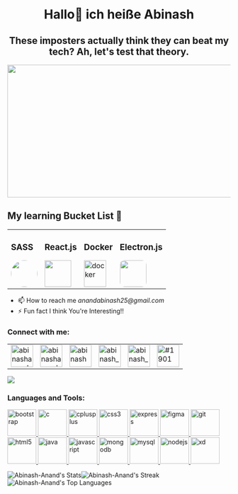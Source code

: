 <h1 align="center" >Hallo👋 ich heiße Abinash</h1>
<h2 align="center">These imposters actually think they can beat my tech? Ah, let's test that theory.</h2>
<img src = "https://media.tenor.com/UG1Zp_mridwAAAAC/killjoy-killjoy-valorant.gif" style="width:1000px; height:300px;" >
<span>
    <table>
  <tr>
    <h2> My learning Bucket List 🧺 </h2>
      <tr>
    <td><h3>SASS </h3><img src="https://www.freecodecamp.org/news/content/images/2022/04/sass-image.png" style="width:60px; height:60px; border-radius: 50%"  >   
</td>
    <td><h3>React.js </h3>  <img src="https://miro.medium.com/v2/resize:fit:1400/0*EitUXT-pqbaQSCTt.gif" style="width:60px; height:60px"></td>
  <td><h3>Docker</h3> <a
        href="https://docker.com" target="_blank" rel="noreferrer"> <img
            src="https://img.icons8.com/color/144/null/docker.png" alt="docker" width="50" height="60" /> </a></td>
            <td><h3>Electron.js</h3> <img src="https://betanews.com/wp-content/uploads/2018/05/electron.jpg" style="width:60px; height:60px; border-radius:10px"> </td>
  </tr>
  </tr>
    </table>
<ul >
<li>📫 How to reach me <em>anandabinash25@gmail.com </em></li>
<li>⚡ Fun fact I think You're Interesting!!</li>
</ul>
</span>




<!-- Socials--------------------->
<table>
    <tr><h3 align="left">Connect with me:</h3></tr>
    <td> <a href="https://dev.to/abinashanand" target="blank"><img align="center"
            src="https://img.icons8.com/windows/144/null/dev.png"
            alt="abinashanand" height="50" width="50" /></a></td>
    <td><a href="https://twitter.com/home?lang=en" target="blank"><img align="center"
            src="https://img.icons8.com/fluency/144/null/twitter.png"
            alt="abinashanand25" height="50" width="50" /></a></td>
    <td>  <a href="https://www.linkedin.com/in/abinash-anand-064598203/" target="blank"><img align="center"
            src="https://img.icons8.com/fluency/144/null/linkedin.png"
            alt="abinash anand" height="50" width="50" /></a></td>
    <td> <a href="https://instagram.com/abinash_anand_" target="blank"><img align="center"
            src="https://img.icons8.com/color/144/null/instagram-new--v1.png"
            alt="abinash_anand_" height="50" width="50" /></a></td>
    <td> <a href="https://www.leetcode.com/abinash_anand_" target="blank"><img align="center"
            src="https://img.icons8.com/external-tal-revivo-shadow-tal-revivo/144/null/external-level-up-your-coding-skills-and-quickly-land-a-job-logo-shadow-tal-revivo.png"
            alt="abinash_anand_" height="50" width="50" /></a></td>
    <td>  <a href="https://discord.gg/#1901" target="blank"><img align="center"
            src="https://img.icons8.com/color/144/null/discord--v2.png"
            alt="#1901" height="50" width="50" /></a></td>

</table>

<p align="left" >
   
    
  
   
   
  
</p>

<!-----TECH STACK---------------->


<img src ="../valorant-killjoy-min.gif">
    <h3 align="left">Languages and Tools:</h3>
     <a href="https://getbootstrap.com" target="_blank" rel="noreferrer" > <img 
            src="https://img.icons8.com/color/144/null/bootstrap.png"
            alt="bootstrap" width="65" height="60" /> </a>
     <a href="https://www.cprogramming.com/" target="_blank"
        rel="noreferrer"> <img src="https://img.icons8.com/color/144/null/c-programming.png"
            alt="c" width="65" height="60" /> </a>
     <a href="https://www.w3schools.com/cpp/" target="_blank"
        rel="noreferrer"> <img
            src="https://img.icons8.com/color/144/null/c-plus-plus-logo.png"
            alt="cplusplus" width="65" height="60" /> </a>
     <a href="https://www.w3schools.com/css/" target="_blank"
        rel="noreferrer"> <img
            src="https://img.icons8.com/color/144/null/css3.png"
            alt="css3" width="65" height="60" /> </a>
     <a href="https://expressjs.com" target="_blank"
        rel="noreferrer"> <img
            src="https://img.icons8.com/ios/150/null/express-js.png"
            alt="express" width="65" height="60" /> </a>
     <a href="https://www.figma.com/" target="_blank"
        rel="noreferrer"> <img src="https://img.icons8.com/color/144/null/figma--v1.png" alt="figma" width="65"
            height="60" /> </a>
    <a href="https://git-scm.com/" target="_blank" rel="noreferrer"> <img
            src="https://img.icons8.com/color/144/null/git.png" alt="git" width="65" height="60" /> </a>
     <a href="https://www.w3.org/html/" target="_blank" rel="noreferrer"> <img
            src="https://img.icons8.com/color/144/null/html-5--v1.png"
            alt="html5" width="65" height="60" /> </a>
     <a href="https://www.java.com" target="_blank" rel="noreferrer">
        <img src="https://img.icons8.com/color/144/null/java-coffee-cup-logo--v1.png" alt="java"
            width="65" height="60" /> </a>
     <a href="https://developer.mozilla.org/en-US/docs/Web/JavaScript"
        target="_blank" rel="noreferrer"> <img
            src="https://img.icons8.com/color/144/null/javascript.png"
            alt="javascript" width="65" height="60" /> </a> 
     <a href="https://www.mongodb.com/" target="_blank"
        rel="noreferrer"> <img
            src="https://img.icons8.com/color/144/null/mongodb.png"
            alt="mongodb" width="65" height="60" /> </a> 
      <a href="https://www.mysql.com/" target="_blank"
        rel="noreferrer"> <img
            src="https://img.icons8.com/color/144/null/my-sql.png"
            alt="mysql" width="65" height="60" /> </a>
      <a href="https://nodejs.org" target="_blank" rel="noreferrer">
        <img src="https://img.icons8.com/fluency/144/null/node-js.png"
            alt="nodejs" width="65" height="60" /> </a>
      <a href="https://www.adobe.com/products/xd.html" target="_blank"
        rel="noreferrer"> <img src="https://img.icons8.com/fluency/144/null/adobe-xd.png" alt="xd" width="65"
            height="60" /> </a>

<p align="left">
   
   
    
  
    
       
  
       
     
      
     
       
      
</p>
        
![Abinash-Anand's Stats](https://github-readme-stats.vercel.app/api?username=Abinash-Anand&theme=radical&show_icons=true&hide_border=true&count_private=false)![Abinash-Anand's Streak](https://github-readme-streak-stats.herokuapp.com/?user=Abinash-Anand&theme=radical&hide_border=true)![Abinash-Anand's Top Languages](https://github-readme-stats.vercel.app/api/top-langs/?username=Abinash-Anand&theme=radical&show_icons=true&hide_border=true&layout=compact)
